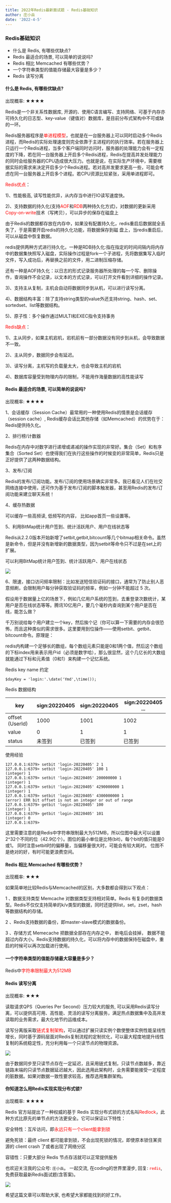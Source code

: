 ```yaml
---
title: 2022年Redis最新面试题 - Redis基础知识
author: 庄小焱
date: '2022-4-5'
---
```



### Redis基础知识

- 什么是 Redis, 有哪些优缺点?
- Redis 最适合的场景, 可以简单的说说吗?
- Redis 相比 Memcached 有哪些优势？
- 一个字符串类型的值能存储最大容量是多少？
- Redis 读写分离





#### 什么是 Redis, 有哪些优缺点?

出现概率: ★★★★

Redis是一个非关系性数据库, 开源的、使用C语言编写、支持网络、可基于内存亦可持久化的日志型、key-value（键值对）数据库，是目前分布式架构中不可或缺的一环。

Redis服务器程序是<font color=#FF000 >单进程模型</font>，也就是在一台服务器上可以同时启动多个Redis进程，而Redis的实际处理速度则完全依靠于主进程的的执行效率。若在服务器上只运行一个Redis进程，当多个客户端同时访问时，服务器的处理能力会有一定程度的下降，若在同一台服务器上开启多个Redis进程，Redis在提高并发处理能力的同时会给服务器的CPU造成很大压力。也就是说，在实际生产环境中，需要根据实际的需求来决定开启多少个Redis进程。若对高并发要求更高一些，可能会考虑在同一台服务器上开启多个进程。若CPU资源比较紧张，采用单进程即可。

<font color=#FF000 >Redis优点</font>：

1)、性能极高, 读写性能优异，从内存当中进行IO读写速度快。

2)、支持数据的持久化(支持<font color=#FF000 >AOF</font>和<font color=#FF000 >RDB</font>两种持久化方式)，对数据的更新采用<font color=#FF000 >Copy-on-write</font>技术（写拷贝），可以异步的保存在磁盘上

由于Redis的数据都存放在内存中，如果没有配置持久化，redis重启后数据就全丢失了，于是需要开启redis的持久化功能，将数据保存到磁 盘上，当redis重启后，可以从磁盘中恢复数据。

redis提供两种方式进行持久化，一种是RDB持久化:指在指定的时间间隔内将内存中的数据集快照写入磁盘，实际操作过程是fork一个子进程，先将数据集写入临时文件，写入成功后，再替换之前的文件，用二进制压缩存储。

还有一种是AOF持久化：以日志的形式记录服务器所处理的每一个写、删除操作，查询操作不会记录，以文本的方式记录，可以打开文件看到详细的操作记录。


3)、支持主从复制，主机会自动将数据同步到从机，可以进行读写分离。

4)、数据结构丰富：除了支持string类型的value外还支持string、hash、set、sortedset、list等数据结构。

5)、原子性：多个操作通过MULTI和EXEC指令支持事务
 

<font color=#FF000 >Redis缺点</font>：

1)、主从同步，如果主机宕机，宕机前有一部分数据没有同步到从机，会导致数据不一致。

2)、主从同步，数据同步会有延迟。

3)、读写分离，主机写的负载量太大，也会导致主机的宕机

4)、数据库容量受到物理内存的限制，不能用作海量数据的高性能读写


#### Redis 最适合的场景, 可以简单的说说吗?

出现概率: ★★★★

1、会话缓存（Session Cache）最常用的一种使用Redis的情景是会话缓存（session cache）, Redis缓存会话比其他存储（如Memcached）的优势在于：Redis提供持久化。

2、排行榜/计数器

Redis在内存中对数字进行递增或递减的操作实现的非常好。集合（Set）和有序集合（Sorted Set）也使得我们在执行这些操作的时候变的非常简单，Redis只是正好提供了这两种数据结构。

3、发布/订阅

Redis的发布/订阅功能。发布/订阅的使用场景确实非常多。我已看见人们在社交网络连接中使用，还可作为基于发布/订阅的脚本触发器，甚至用Redis的发布/订阅功能来建立聊天系统！

4、缓存热数据

可以缓存一些高频读, 低频写的内容， 比如app首页一些设置等。

5、利用BitMap统计用户签到、统计活跃用户、用户在线状态等

Redis从2.2.0版本开始新增了setbit,getbit,bitcount等几个bitmap相关命令。虽然是新命令，但是并没有新增新的数据类型，因为setbit等命令只不过是在set上的扩展。

可以利用BitMap统计用户签到、统计活跃用户、用户在线状态

![](https://images.xiaozhuanlan.com/uploads/photo/2022/780caa3d-e2ac-4edb-815b-7390cc6883b1.png)

6、限速，接口访问频率限制：比如发送短信验证码的接口，通常为了防止别人恶意频刷，会限制用户每分钟获取验证码的频率，例如一分钟不能超过 5 次。




假设用于数据量上亿的场景下，例如几亿用户系统的签到，去重登录次数统计，某用户是否在线状态等等。腾讯10亿用户，要几个毫秒内查询到某个用户是否在线，能怎么做？

千万别说给每个用户建立一个key，然后挨个记（你可以算一下需要的内存会很恐怖，而且这种类似的需求很多。这里要用到位操作——使用setbit、getbit、bitcount命令。原理是：

redis内构建一个足够长的数组，每个数组元素只能是0和1两个值，然后这个数组的下标index用来表示用户id（必须是数字哈），那么很显然，这个几亿长的大数组就能通过下标和元素值（0和1）来构建一个记忆系统。

Redis key name 约定
```
$dayKey = 'login:'.\date('Ymd',\time());
```
Redis 数据结构

key | sign:20220405  | sign:20220405| sign:20220405 ...
----|----|----|----|
offset (UserId) | 1000|   1001  | 1002|   ...
value|  0|  1|  1|  ...
status|   未签到|  已签到|  已签到 | ...

使用经验

```
127.0.0.1:6379> setbit 'login-20220405' 2 1
127.0.0.1:6379> setbit 'login-20220405' 100 1
(integer) 1
127.0.0.1:6379> setbit 'login-20220405' 200000000 1
(integer) 1
127.0.0.1:6379> setbit 'login-20220405' 4290000000 1
(integer) 1
127.0.0.1:6379> setbit 'login-20220405' 4300000000 1
(error) ERR bit offset is not an integer or out of range
127.0.0.1:6379> getbit 'login-20220405' 100
(integer) 1
127.0.0.1:6379> getbit 'login-20220405' 101
(integer) 0
127.0.0.1:6379>
```

这里需要注意的是Redis中字符串限制最大为512MB，所以位图中最大可以设置2^32个不同的位（42.9亿个）。图位的最小单位是比特(bit)，每个bit的值只能是0或1。 同时注意setbit时的偏移量，当偏移量很大时，可能会有较大耗时。 位图不是绝对的好，有时可能更浪费空间。

#### Redis 相比 Memcached 有哪些优势？

出现概率: ★★★

如果简单地比较Redis与Memcached的区别，大多数都会得到以下观点：

1 、数据支持类型 Memcache 对数据类型支持相对简单。Redis 有复杂的数据类型。Redis不仅仅支持简单的k/v类型的数据，同时还提供list，set，zset，hash等数据结构的存储。

2 、Redis支持数据的备份，即master-slave模式的数据备份。

3 、存储方式 Memecache 把数据全部存在内存之中， 断电后会挂掉， 数据不能超过内存大小。Redis支持数据的持久化，可以将内存中的数据保持在磁盘中，重启的时候可以再次加载进行使用。


#### 一个字符串类型的值能存储最大容量是多少？

Redis中<font color=#FF000 >字符串限制最大为512MB</font>

#### Redis 读写分离

出现概率: ★★★

读取请求QPS（Queries Per Second）压力较大的服务, 可以采用Redis读写分离，可以提供高可用、高性能、灵活的读写分离服务，满足热点数据集中及高并发读取的业务需求，最大化地节约运维成本。

读写分离版采取<font color=#FF000 >链式复制架构</font>，可以通过扩展只读实例个数使整体实例性能呈线性增长，同时基于源码层面对Redis复制流程的定制优化，可以最大程度地提升线性复制的系统稳定性，充分利用每一个只读节点的物理资源。

![](https://images.xiaozhuanlan.com/uploads/photo/2022/45df7655-e3d7-4cea-a129-3758e487c431.png)


由于数据同步至只读节点存在一定延迟，且采用链式复制，只读节点数越多，靠近链路末端的只读节点数据延迟越大，因此选用此架构时，业务需要能接受一定程度的脏数据。如果对数据一致性要求较高，推荐选用集群架构。

#### 你知道怎么用Redis实现实现分布式锁?

出现概率: ★★★★

Redis 官方站提出了一种权威的基于 Redis 实现分布式锁的方式名叫<font color=#FF000 >Redlock</font>，此种方式比原先的单节点的方法更安全。它可以保证以下特性：

安全特性：互斥访问，即<font color=#FF000 >永远只有一个client能拿到锁</font>

避免死锁：最终 client 都可能拿到锁，不会出现死锁的情况，即使原本锁住某资源的 client crash 了或者出现了网络分区

容错性：只要大部分 Redis 节点存活就可以正常提供服务

也欢迎关注我的公众号: `庄小焱`。 一起交流, 在coding的世界里漫步, 回复: <font color=#FF000 >`redis`</font>, 免费获取最新Redis面试题(含答案)。

![](https://images.xiaozhuanlan.com/uploads/photo/2022/5cb0c91e-fd83-4a04-8df6-65fb602b3834.png)

希望这篇文章可以帮助大家, 也希望大家都能找到的好工作。
